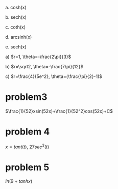 a. cosh(x)

b. sech(x)

c. coth(x)

d. arcsinh(x)

e. sech(x)



a) $r=1, \theta=-\frac{2\pi}{3}$

b) $r=\sqrt2, \theta=-\frac{7\pi}{12}$

c) $r=\frac{4}{5e^2}, \theta=(\frac{\pi}{2}-1)$



# problem3 

$\frac{1}{52}xsin(52x)+\frac{1}{52^2}cos(52x)+C$



# problem 4

$x = tant(t)$, $27sec^3(t)$



# problem 5

$ln(9+tanhx)$